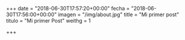 +++
date = "2018-06-30T17:57:20+00:00"
fecha = "2018-06-30T17:56:00+00:00"
imagen = "/img/about.jpg"
title = "Mi primer post"
titulo = "Mi primer Post"
weithg = 1

+++
